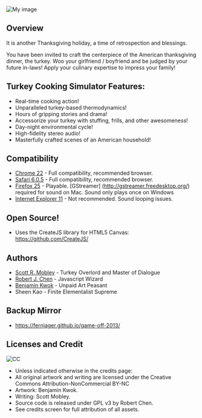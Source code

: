 ![My image](https://raw.github.com/fernjager/game-off-2013/formula/Main-Screen-MockupV11-24.png)

## Overview

It is another Thanksgiving holiday, a time of retrospection and blessings.

You have been invited to craft the centerpiece of the American thanksgiving dinner, the turkey. Woo your girlfriend / boyfriend and be judged by your future in-laws! Apply your culinary expertise to impress your family!

## Turkey Cooking Simulator Features:
* Real-time cooking action!
* Unparalleled turkey-based thermodynamics!
* Hours of gripping stories and drama!
* Accessorize your turkey with stuffing, frills, and other awesomeness!
* Day-night environmental cycle!
* High-fidelity stereo audio!
* Masterfully crafted scenes of an American household!

## Compatibility
* [Chrome 22](https://www.google.com/intl/en/chrome/) - Full compatibility, recommended browser.
* [Safari 6.0.5](http://www.apple.com/safari/) - Full compatibility, recommended browser.
* [Firefox 25](http://www.mozilla.org/en-US/firefox/new/) - Playable. [GStreamer] (http://gstreamer.freedesktop.org/) required for sound on Mac. Sound only plays once on Windows
* [Internet Explorer 11](http://windows.microsoft.com/en-us/internet-explorer/download-ie) - Not recommended. Sound looping issues.

## Open Source!
* Uses the CreateJS library for HTML5 Canvas: https://github.com/CreateJS/

## Authors

* [Scott R. Mobley](http://www.linkedin.com/in/mobleyscott) - Turkey Overlord and Master of Dialogue
* [Robert J. Chen](http://fernjager.net) - Javascript Wizard
* [Benjamin Kwok](mailto:tengen1112@gmail.com) - Unpaid Art Peasant
* Sheen Kao -  Finite Elementalist Supreme

## Backup Mirror
* https://fernjager.github.io/game-off-2013/

## Licenses and Credit
![CC](http://i.creativecommons.org/l/by-nc/3.0/88x31.png) 

* Unless indicated otherwise in the credits page:
* All original artwork and writing are licensed under the Creative Commons Attribution-NonCommercial BY-NC 
* Artwork: Benjamin Kwok.
* Writing: Scott Mobley.
* Source code is released under GPL v3 by Robert Chen.
* See credits screen for full attribution of all assets.

